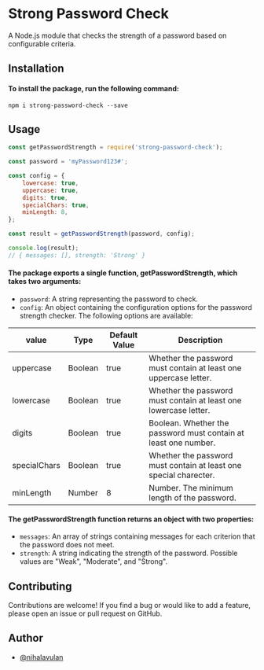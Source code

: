 
# Strong Password Check

A Node.js module that checks the strength of a password based on configurable criteria.

<!-- [DEMO 1](https://svelte.dev/repl/b5bf5871c99742e584da244b4bfeac92?version=3.44.3) by [@Ennoriel](https://github.com/Ennoriel) -->


## Installation

#### To install the package, run the following command:

`npm i strong-password-check --save`



## Usage

```javascript
const getPasswordStrength = require('strong-password-check');

const password = 'myPassword123#';

const config = {
    lowercase: true,
    uppercase: true,
    digits: true,
    specialChars: true,
    minLength: 8,
};

const result = getPasswordStrength(password, config);

console.log(result);
// { messages: [], strength: 'Strong' }
```

#### The package exports a single function, **getPasswordStrength**, which takes two arguments:

- `password`: A string representing the password to check.
- `config`: An object containing the configuration options for the password strength checker. The following options are available:


| value         | Type     | Default Value  | Description                                                       |
| -----------   | -------- | -------------- | ----------------------------------------------------------------- |
| uppercase     | Boolean  | true           | Whether the password must contain at least one uppercase letter.  |
| lowercase     | Boolean  | true           | Whether the password must contain at least one lowercase letter.  |
| digits        | Boolean  | true           | Boolean. Whether the password must contain at least one number.   |  
| specialChars  | Boolean  | true           | Whether the password must contain at least one special charecter. |
| minLength     | Number   | 8              | Number. The minimum length of the password.                       |


#### The **getPasswordStrength** function returns an object with two properties:
- `messages`: An array of strings containing messages for each criterion that the password does not meet.
- `strength`: A string indicating the strength of the password. Possible values are "Weak", "Moderate", and "Strong".


## Contributing

Contributions are welcome! If you find a bug or would like to add a feature, please open an issue or pull request on GitHub.


## Author

- [@nihalavulan](https://www.github.com/nihalavulan)



